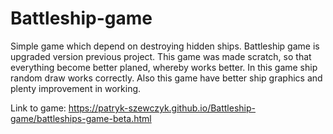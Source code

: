 # Battleship-game
Simple game which depend on destroying hidden ships. Battleship game is upgraded version previous project. This game was made scratch, so that everything become better planed, whereby works better. In this game ship random draw works correctly. Also this game have better ship graphics and plenty  improvement in working.

Link to game: https://patryk-szewczyk.github.io/Battleship-game/battleships-game-beta.html
